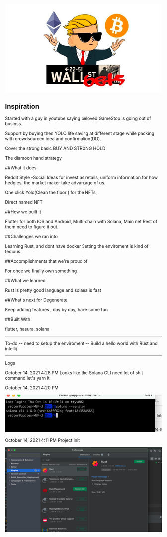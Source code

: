 ![lets's go](github_image/wsb_logo.png)

## Inspiration

Started with a guy in youtube saying beloved GameStop is going out of businss.

Support by buying then YOLO life saving at different stage while packing with crowdsourced idea and confirmation(DD).

Cover the strong basic BUY AND STRONG HOLD

The diamoon hand strategy

##What it does

Reddit Style -Social Ideas for invest as retails, uniform information for how hedgies, the market maker take advantage of us.

One click Yolo(Clean the floor ) for the NFTs,

Direct named NFT

##How we built it

Flutter for both IOS and Android, Multi-chain with Solana, Main net Rest of them need to figure it out.

##Challenges we ran into

Learning Rust, and dont have docker Setting the enviroment is kind of tedious

##Accomplishments that we're proud of

For once we finally own something

##What we learned

Rust is pretty good language and solana is fast

##What's next for Degenerate

Keep adding features , day by day, have some fun

##Built With

flutter, hasura, solana

----
To-do
-- need to setup the enviroment
-- Build a hello world  with Rust and intellij

----
Logs

October 14, 2021 4:28 PM
Looks like the Solana CLI need lot of shit command
let's yarn it

October 14, 2021 4:20 PM

![Take 9 mins to get solana  CLI works!!](github_image/solana_works.png)

October 14, 2021 4:11 PM
Project init

![Beloved Intellij support Rust](github_image/intellijrust.png)



